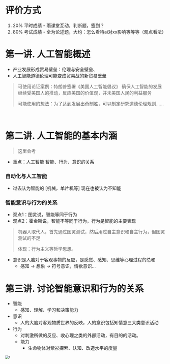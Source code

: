 # 评价方式

1. 20% 平时成绩 - 雨课堂互动，判断题，签到？
2. 80% 考试成绩 - 全为论述题，大约：怎么看待ai对xx影响等等等（观点看法）



# 第一讲. 人工智能概述

- 产业发展形成贸易壁垒：伦理与安全壁垒、
- 人工智能道德伦理可能变成贸易战的新贸易壁垒

> 可使用论证案例：特朗普签署《美国人工智能倡议》 确保人工智能的发展继续受美国人的推动，反应美国的价值观，并未美国人民的利益服务
>
> 可能使用的想法：为了达到发展出奇制胜，可以制定研究道德伦理规则......

​			

# 第二讲. 人工智能的基本内涵

> 这里会考

- 重点：人工智能   智能、行为、意识的关系

### 自动化与人工智能

- 过去认为智能的 [机械，单片机等] 现在也被认为不知能

### 智能意识与行为的关系

- 观点1：图灵说，智能等同于行为
- 观点2：霍金斯说，智能不等同于行为，行为是智能的主要表现

>  机器人取代人，首先通过图灵测试，然后用过自主意识和自主行为，但图灵测试的不足
>
>  体现：行为主义等哲学思想。

- 意识是人脑对于客观事物的反应，是感觉、感知、思维等心理过程的总和
  - 感知 -> 想象 -> 符号意识，情欲意识...

# 第三讲. 讨论智能意识和行为的关系

- 智能
  - 感知、理解、学习和决策能力
- 意识
  - 人的大脑对客观物质世界的反映，人的意识包括知情意三大类意识活动
- 行为
  - 对刺激所做的反应、收心理之类的外部活动，有目的的活动。
  - 能力
    - 生命物体对紫衫探索、认知、改造水平的度量

<img src="C:\Users\m1861\UserData\QiushiResourceSharing\Grade1\2023AIAndSocialChange\1.png" alt="1" style="zoom: 67%;" />



